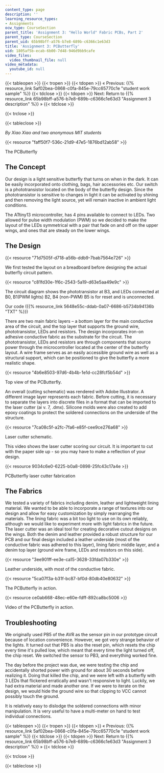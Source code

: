 ```yaml
---
content_type: page
description: ''
learning_resource_types:
- Assignments
ocw_type: CourseSection
parent_title: 'Assignment 3: "Hello World" Fabric PCBs, Part 2'
parent_type: CourseSection
parent_uid: 65b98bff-a576-b7e8-689b-c6366c1e63d3
title: 'Assignment 3: PCButterfly'
uid: 1805af5b-ecab-6b00-7d48-946d9bb9cafe
video_files:
  video_thumbnail_file: null
video_metadata:
  youtube_id: null
---
```


{{< tableopen >}}
{{< tropen >}}
{{< tdopen >}}
« Previous: {{% resource_link 5af02bea-0868-c0fa-845e-79cc65770c1e "student work sample" %}}
{{< tdclose >}}
{{< tdopen >}}
Next: Return to {{% resource_link 65b98bff-a576-b7e8-689b-c6366c1e63d3 "Assignment 3 description" %}} »
{{< tdclose >}}

{{< trclose >}}

{{< tableclose >}}

_By Xiao Xiao and two anonymous MIT students_

{{< resource "faff50f7-536c-21d9-47e5-1876bd12ab58" >}}

The PCButterfly

The Concept
-----------

Our design is a light sensitive butterfly that turns on when in the dark. It can be easily incorporated onto clothing, bags, hair accessories etc. Our switch is a phototransistor located on the body of the butterfly design. Since the phototransistor is sensitive to changes in light it can be activated by shining and then removing the light source, yet will remain inactive in ambient light conditions.

The ATtiny13 microcontroller, has 4 pins available to connect to LEDs. Two allowed for pulse width modulation (PWM) so we decided to make the layout of the LEDs symmetrical with a pair that fade on and off on the upper wings, and ones that are steady on the lower wings.

The Design
----------

{{< resource "71d7505f-d718-a56b-ddb9-7bab7564e726" >}}

We first tested the layout on a breadboard before designing the actual butterfly circuit pattern.

{{< resource "c81fd30e-1f6c-2543-5a19-d63e5aa49e9c" >}}

The circuit diagram shows the phototransistor at B3, and LEDs connected at B0, B1(PWM lights) B2, B4 (non-PWM) B5 is for reset and is unconnected.

Our code ({{% resource_link 5648e55c-ddab-0a07-6686-b5734b94136b "TXT" %}})

There are two main fabric layers – a bottom layer for the main conductive area of the circuit, and the top layer that supports the ground wire, phototransistor, LEDs and resistors. The design incorporates iron-on adhesive conductive fabric as the substrate for the circuit. The phototransistor, LEDs and resistors are through components that source power through the microcontroller located at the center of the butterfly layout. A wire frame serves as an easily accessible ground wire as well as a structural support, which can be positioned to give the butterfly a more realistic shape.

{{< resource "4b6e8503-97d6-4b4b-1e1d-cc28fcf5b54d" >}}

Top view of the PCButterfly.

An overall (cutting schematic) was rendered with Adobe Illustrator. A different image layer represents each fabric. Before cutting, it is necessary to separate the layers into discrete files in a format that can be imported to the laser cutter (ai v. 7, .dmx). Silicone molds were also created to add epoxy coatings to protect the soldered connections on the underside of the structure.

{{< resource "7ca08c5f-a2fc-7fa6-e85f-cee9ce276a68" >}}

Laser cutter schematic.

This video shows the laser cutter scoring our circuit. It is important to cut with the paper side up - so you may have to make a reflection of your design.

{{< resource 9034c6e0-6225-b0a8-0898-25fc43c17a4e >}}

PCButterfly laser cutter fabrication

The Fabrics
-----------

We tested a variety of fabrics including denim, leather and lightweight lining material. We wanted to be able to incorporate a range of textures into our design and allow for easy customization by simply rearranging the materials. The lining fabric was a bit too light to use on its own reliably, although we would like to experiment more with light fabrics in the future. The laser cutter was an ideal tool for creating decorative cutout designs on the wings. Both the denim and leather provided a robust structure for our PCB and our final design included a leather underside (most of the conductive fabric was adhered to this layer), lining fabric middle layer, and a denim top layer (ground wire frame, LEDs and resistors on this side).

{{< resource "3ee901ff-ee3e-ca15-3628-33fda07b330e" >}}

Leather underside, with most of the conductive fabric.

{{< resource "5ca07f3a-b31f-bc87-bf0d-80db40e80632" >}}

The PCButterfly in action.

{{< resource ce0ab668-48ec-e60e-fdff-892ca8bc5006 >}}

Video of the PCButterfly in action.

Troubleshooting
---------------

We originally used PB5 of the AVR as the sensor pin in our prototype circuit because of location convenience. However, we got very strange behavior of the lights. It turned out that PB5 is also the reset pin, which resets the chip every time it's pulled low, which meant that every time the light turned off, the chip reset. We switched the sensor to PB3, and everything worked fine.

The day before the project was due, we were testing the chip and accidentally shorted power with ground for about 30 seconds before realizing it. Doing that killed the chip, and we were left with a butterfly with 3 LEDs that flickered erratically and wasn't responsive to light. Luckily, we had extra material and made another one. If we were to iterate on the design, we would hide the ground wire so that clipping to VCC cannot possibly touch the ground.

It is relatively easy to dislodge the soldered connections with minor manipulation. It is very useful to have a multi-meter on hand to test individual connections.

{{< tableopen >}}
{{< tropen >}}
{{< tdopen >}}
« Previous: {{% resource_link 5af02bea-0868-c0fa-845e-79cc65770c1e "student work sample" %}}
{{< tdclose >}}
{{< tdopen >}}
Next: Return to {{% resource_link 65b98bff-a576-b7e8-689b-c6366c1e63d3 "Assignment 3 description" %}} »
{{< tdclose >}}

{{< trclose >}}

{{< tableclose >}}